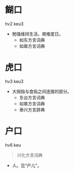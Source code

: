 # 餬口
hv2 keu3
+ 勉强维持生活。艰难度日。
  * 如东方言词典
  * 如皋方言词典

# 虎口
hv3 keu3
+ 大拇指与食指之间连接的部分。
  * 东台方言词典
  * 如皋方言词典
  * 泰兴方言辞典

# 户口
hv6 keu
> 兴化方言词典
- 人。见“户儿”。
